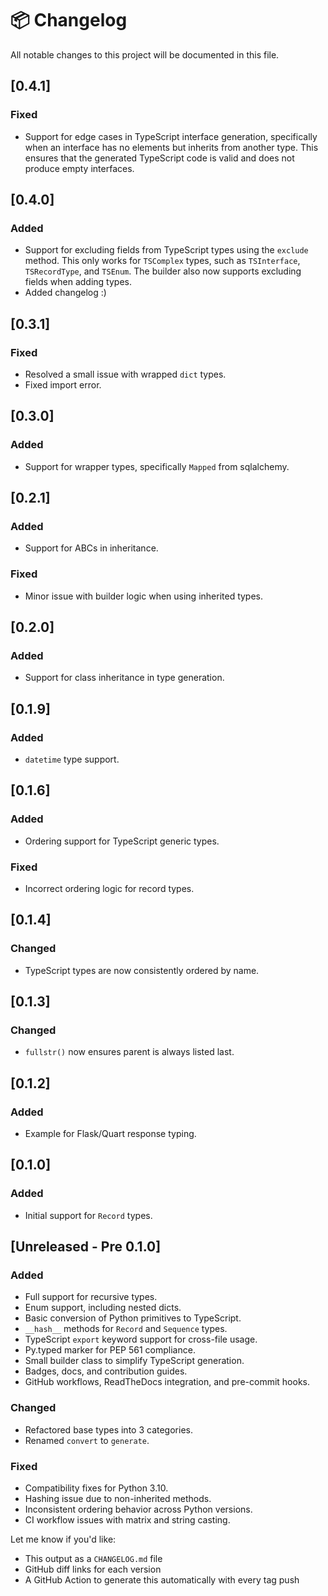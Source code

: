 # 📦 Changelog

All notable changes to this project will be documented in this file.

## [0.4.1]

### Fixed

- Support for edge cases in TypeScript interface generation, specifically when an interface has no elements but inherits from another type. This ensures that the generated TypeScript code is valid and does not produce empty interfaces.

## [0.4.0] 

### Added

- Support for excluding fields from TypeScript types using the `exclude` method. This only works for `TSComplex` types, such as `TSInterface`, `TSRecordType`, and `TSEnum`. The builder also now supports excluding fields when adding types.
- Added changelog :)

## [0.3.1] 

### Fixed

- Resolved a small issue with wrapped `dict` types.
- Fixed import error.

## [0.3.0] 

### Added

- Support for wrapper types, specifically `Mapped` from sqlalchemy.

## [0.2.1] 

### Added

- Support for ABCs in inheritance.

### Fixed

- Minor issue with builder logic when using inherited types.

## [0.2.0] 

### Added

- Support for class inheritance in type generation.

## [0.1.9] 

### Added

- `datetime` type support.

## [0.1.6] 

### Added

- Ordering support for TypeScript generic types.

### Fixed

- Incorrect ordering logic for record types.

## [0.1.4] 

### Changed

- TypeScript types are now consistently ordered by name.

## [0.1.3] 

### Changed

- `fullstr()` now ensures parent is always listed last.

## [0.1.2] 

### Added

- Example for Flask/Quart response typing.

## [0.1.0] 

### Added

- Initial support for `Record` types.

## [Unreleased - Pre 0.1.0]

### Added

- Full support for recursive types.
- Enum support, including nested dicts.
- Basic conversion of Python primitives to TypeScript.
- `__hash__` methods for `Record` and `Sequence` types.
- TypeScript `export` keyword support for cross-file usage.
- Py.typed marker for PEP 561 compliance.
- Small builder class to simplify TypeScript generation.
- Badges, docs, and contribution guides.
- GitHub workflows, ReadTheDocs integration, and pre-commit hooks.

### Changed

- Refactored base types into 3 categories.
- Renamed `convert` to `generate`.

### Fixed

- Compatibility fixes for Python 3.10.
- Hashing issue due to non-inherited methods.
- Inconsistent ordering behavior across Python versions.
- CI workflow issues with matrix and string casting.

Let me know if you'd like:

- This output as a `CHANGELOG.md` file
- GitHub diff links for each version
- A GitHub Action to generate this automatically with every tag push
